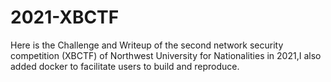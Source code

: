 # 2021-XBCTF
Here is the Challenge and Writeup of the second network security competition (XBCTF) of Northwest University for Nationalities in 2021,I also added docker to facilitate users to build and reproduce.
